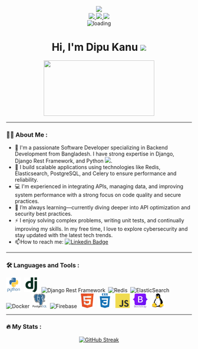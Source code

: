 <div id="header" align="center">
<img src="https://media.giphy.com/media/qgQUggAC3Pfv687qPC/giphy.gif" width="100"/>


<div id="badges"/>
  <a href="https://www.linkedin.com/in/dipu-kanu-8a1883195/">
  <img src="https://shields.io/badge/LinkedIn-blue?logo=linkedin&logoColor=white&style=for-the-badge"/>
  </a>
  <a href="twitter.com/kanu_dipu">
  <img src="https://shields.io/badge/Twitter-blue?logo=twitter&logoColor=white&style=for-the-badge"/>
  </a>
  <a href="https://github.com/dipukanu">
    <img src="https://shields.io/badge/Personal%20GitHub-black?logo=github&logoColor=white&style=for-the-badge"/>
  </a>
 </div>

<img src="https://komarev.com/ghpvc/?username=dipu-repliq&style=flat-square&color=blue" alt="loading"/>
<h1>
  Hi, I'm Dipu Kanu
  <img src="https://media.giphy.com/media/hvRJCLFzcasrR4ia7z/giphy.gif" width="30px"/>
</h1>
  </div>
<div align="center">
  <img src="https://media.giphy.com/media/cnzou4ydGM7GJZ7VTz/giphy.gif" width="300" height="150"/>
</div>
<hr>

### :woman_technologist: About Me :
- 🚀 I'm a passionate Software Developer specializing in Backend Development from Bangladesh. I have strong expertise in Django, Django Rest Framework, and Python <img src="https://media.giphy.com/media/WUlplcMpOCEmTGBtBW/giphy.gif" width="30">.
- 🔧 I build scalable applications using technologies like Redis, Elasticsearch, PostgreSQL, and Celery to ensure performance and reliability.
- 💻 I'm experienced in integrating APIs, managing data, and improving system performance with a strong focus on code quality and secure practices.
- 🌱 I’m always learning—currently diving deeper into API optimization and security best practices.
- ⚡ I enjoy solving complex problems, writing unit tests, and continually improving my skills. In my free time, I love to explore cybersecurity and stay updated with the latest tech trends.
- :mailbox:How to reach me: [![Linkedin Badge](https://img.shields.io/badge/-DipuKanu-blue?style=flat&logo=Linkedin&logoColor=white)](https://www.linkedin.com/in/dipu-kanu-8a1883195/)

<hr>

### :hammer_and_wrench: Languages and Tools :
<div>
  <img src="https://github.com/devicons/devicon/blob/master/icons/python/python-original-wordmark.svg" title="Python" alt="Python" width="40" height="40"/>&nbsp;
  <img src="https://github.com/devicons/devicon/blob/master/icons/django/django-plain.svg"  title="django" alt="Django" width="40" height="40"/>&nbsp;
  <img src="https://cdn.jsdelivr.net/gh/devicons/devicon@latest/icons/djangorest/djangorest-original.svg" title="django rest framework" alt="Django Rest Framework" width="40" height="40"/>&nbsp;
  <img src="https://cdn.jsdelivr.net/gh/devicons/devicon@latest/icons/redis/redis-original.svg" title="redis" alt="Redis" width="40" height="40"/>&nbsp;
  <img src="https://cdn.jsdelivr.net/gh/devicons/devicon@latest/icons/elasticsearch/elasticsearch-original.svg" title="elasticsearch" alt="ElasticSearch" width="40" height="40"/>&nbsp;
  <img src="https://cdn.jsdelivr.net/gh/devicons/devicon@latest/icons/docker/docker-plain-wordmark.svg" title="docker" alt="Docker" width="40" height="40"/>&nbsp;
  <img src="https://github.com/devicons/devicon/blob/master/icons/postgresql/postgresql-original-wordmark.svg" title="PostgreSQL" alt="PostgreSQL" width="40" height="40"/>&nbsp;
  <img src="https://cdn.jsdelivr.net/gh/devicons/devicon@latest/icons/firebase/firebase-original.svg" title="firebase" alt="Firebase" width="40" height="40"/>&nbsp;
  <img src="https://github.com/devicons/devicon/blob/master/icons/html5/html5-original.svg" title="HTML5" alt="HTML" width="40" height="40"/>&nbsp;
  <img src="https://github.com/devicons/devicon/blob/master/icons/css3/css3-plain-wordmark.svg"  title="CSS3" alt="CSS" width="40" height="40"/>&nbsp;
  <img src="https://github.com/devicons/devicon/blob/master/icons/javascript/javascript-original.svg" title="JavaScript" alt="JavaScript" width="40" height="40"/>&nbsp;
  <img src="https://github.com/devicons/devicon/blob/master/icons/bootstrap/bootstrap-original-wordmark.svg" title="Bootstrap" alt="Bootstrap" width="40" height="40"/>&nbsp;
  <img src="https://github.com/devicons/devicon/blob/master/icons/linux/linux-original.svg" title="Linux" alt="Linux" width="40" height="40"/>
  
  </div>
  <hr>
  
  ### :fire: My Stats :
 <div align="center">
   
[![GitHub Streak](http://github-readme-streak-stats.herokuapp.com?user=dipu-repliq&theme=dark&background=000000)](https://git.io/streak-stats)
<!---

[![Top Langs](https://github-readme-stats.vercel.app/api/top-langs/?username=dipu-repliq&layout=compact&hide=javascript,html,css&theme=dark&title_color=FF8000&bg_color=151515&text_color=ffffff)](https://github.com/anuraghazra/github-readme-stats)
--->
 
</div>


<!---
dipu-repliq/dipu-repliq is a ✨ special ✨ repository because its `README.md` (this file) appears on your GitHub profile.
You can click the Preview link to take a look at your changes.
--->
